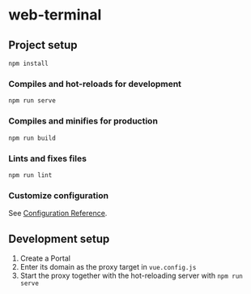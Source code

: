 # web-terminal


## Project setup
```
npm install
```

### Compiles and hot-reloads for development
```
npm run serve
```

### Compiles and minifies for production
```
npm run build
```

### Lints and fixes files
```
npm run lint
```

### Customize configuration
See [Configuration Reference](https://cli.vuejs.org/config/).


## Development setup

1. Create a Portal
2. Enter its domain as the proxy target in `vue.config.js`
3. Start the proxy together with the hot-reloading server with `npm run serve`